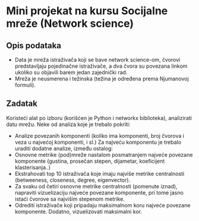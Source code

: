 # Mini projekat na kursu Socijalne mreže (Network science)

## Opis podataka
- Data je mreža istraživača koji se bave network science-om, čvorovi predstavljaju pojedinačne istraživače, a dva čvora su povezana linkom ukoliko su objavili barem jedan zajednički rad.
- Mreža je neusmerena i težinska (težina je određena prema Njumanovoj formuli).

## Zadatak
Koristeći alat po izboru (korišćen je Python i networkx biblioteka), analizirati datu mrežu.
Neke od analiza koje je trebalo pokriti:
- Analize povezanih komponenti (koliko ima komponenti, broj čvorova i veza u najvećoj komponenti,  i sl.)
Za najveću komponentu je trebalo uraditi dodatne analize, između ostalog:
- Osnovne metrike (pod)mreže nastalom posmatranjem najveće povezane komponente (gustina, prosečan stepen,   dijametar, koeficijent klasterisanja..)
- Ekstrahovati top 10 istraživača koje imaju najviše metrike centralnosti (betweeness, closeness, degree, eigenvector).
- Za svaku od četiri osnovne metrike centralnosti (pomenute iznad), napraviti vizuelizaciju najveće povezane komponente, pri tome jasno istaći čvorove sa najvišim stepenom metrike.
- Odrediti istraživače koji pripadaju maksimalnom koru najveće povezane komponente. Dodatno, vizuelizovati maksimalni kor.
